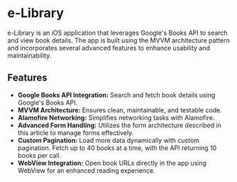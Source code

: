 # e-Library
e-Library is an iOS application that leverages Google's Books API to search and view book details. The app is built using the MVVM architecture pattern and incorporates several advanced features to enhance usability and maintainability.

## Features
* **Google Books API Integration:** Search and fetch book details using Google's Books API.
* **MVVM Architecture:** Ensures clean, maintainable, and testable code.
* **Alamofire Networking:** Simplifies networking tasks with Alamofire.
* **Advanced Form Handling:** Utilizes the form architecture described in this article to manage forms effectively.
* **Custom Pagination:** Load more data dynamically with custom pagination. Fetch up to 40 books at a time, with the API returning 10 books per call.
* **WebView Integration:** Open book URLs directly in the app using WebView for an enhanced reading experience.
